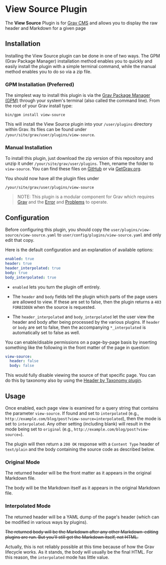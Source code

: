 # View Source Plugin

The **View Source** Plugin is for [Grav CMS](http://github.com/getgrav/grav) and allows you to display the raw header and Markdown for a given page

## Installation

Installing the View Source plugin can be done in one of two ways. The GPM (Grav Package Manager) installation method enables you to quickly and easily install the plugin with a simple terminal command, while the manual method enables you to do so via a zip file.

### GPM Installation (Preferred)

The simplest way to install this plugin is via the [Grav Package Manager (GPM)](http://learn.getgrav.org/advanced/grav-gpm) through your system's terminal (also called the command line).  From the root of your Grav install type:

    bin/gpm install view-source

This will install the View Source plugin into your `/user/plugins` directory within Grav. Its files can be found under `/your/site/grav/user/plugins/view-source`.

### Manual Installation

To install this plugin, just download the zip version of this repository and unzip it under `/your/site/grav/user/plugins`. Then, rename the folder to `view-source`. You can find these files on [GitHub](https://github.com/aaron-dalton/grav-plugin-view-source) or via [GetGrav.org](http://getgrav.org/downloads/plugins#extras).

You should now have all the plugin files under

    /your/site/grav/user/plugins/view-source
	
> NOTE: This plugin is a modular component for Grav which requires [Grav](http://github.com/getgrav/grav) and the [Error](https://github.com/getgrav/grav-plugin-error) and [Problems](https://github.com/getgrav/grav-plugin-problems) to operate.

## Configuration

Before configuring this plugin, you should copy the `user/plugins/view-source/view-source.yaml` to `user/config/plugins/view-source.yaml` and only edit that copy.

Here is the default configuration and an explanation of available options:

```yaml
enabled: true
header: true
header_interpolated: true
body: true
body_interpolated: true
```

* `enabled` lets you turn the plugin off entirely.

* The `header` and `body` fields tell the plugin which parts of the page users are allowed to view. If these are set to false, then the plugin returns a `403 FORBIDDEN` when the source is requested.

* The `header_interpolated` and `body_interpolated` let the user view the header and body after being processed by the various plugins. If `header` or `body` are set to false, then the accompanying `*_interpolated` is automatically set to false as well.

You can enable/disable permissions on a page-by-page basis by inserting something like the following in the front matter of the page in question:

```yaml
view-source:
  header: false
  body: false
```

This would fully disable viewing the source of that specific page. You can do this by taxonomy also by using the [Header by Taxonomy plugin](https://github.com/Perlkonig/grav-plugin-header-by-taxonomy).

## Usage

Once enabled, each page view is examined for a query string that contains the parameter `view-source`. If found and set to `interpolated` (e.g., `http://example.com/blog/post?view-source=interpolated`), then the mode is set to `interpolated`. Any other setting (including blank) will result in the mode being set to `original` (e.g., `http://example.com/blog/post?view-source=`).

The plugin will then return a `200 OK` response with a `Content Type` header of `text/plain` and the body containing the source code as described below.

### Original Mode

The returned header will be the front matter as it appears in the original Markdown file. 

The body will be the Markdown itself as it appears in the original Markdown file.

### Interpolated Mode

The returned header will be a YAML dump of the page's header (which can be modified in various ways by plugins). 

~~The returned body will be the Markdown after any other Markdown-editing plugins are run. But you'll still get the Markdown itself, not HTML.~~

Actually, this is not reliably possible at this time because of how the Grav lifecycle works. As it stands, the body will usually be the final HTML. For this reason, the `interpolated` mode has little value.

